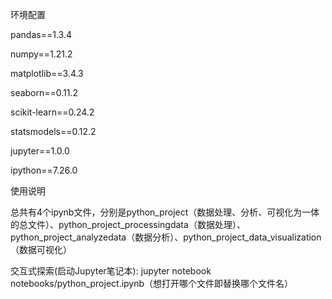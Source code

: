 环境配置

pandas==1.3.4

numpy==1.21.2

matplotlib==3.4.3

seaborn==0.11.2

scikit-learn==0.24.2

statsmodels==0.12.2

jupyter==1.0.0

ipython==7.26.0

使用说明

总共有4个ipynb文件，分别是python_project（数据处理、分析、可视化为一体的总文件）、python_project_processingdata（数据处理）、python_project_analyzedata（数据分析）、python_project_data_visualization（数据可视化）

交互式探索(启动Jupyter笔记本):
jupyter notebook notebooks/python_project.ipynb（想打开哪个文件即替换哪个文件名）
